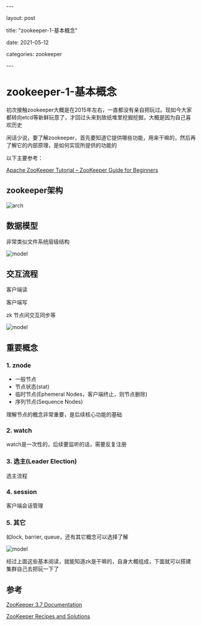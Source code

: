 \---

layout: post

title:  "zookeeper-1-基本概念"

date:   2021-05-12

categories: zookeeper

\---

# zookeeper-1-基本概念

初次接触zookeeper大概是在2015年左右，一直都没有亲自把玩过。现如今大家都转向etcd等新鲜玩意了，才回过头来到故纸堆里挖掘挖掘，大概是因为自己喜欢历史



闲话少说，要了解zookeeper，首先要知道它提供哪些功能，用来干嘛的，然后再了解它的内部原理，是如何实现所提供的功能的



以下主要参考：

[Apache ZooKeeper Tutorial – ZooKeeper Guide for Beginners](https://data-flair.training/blogs/zookeeper-tutorial/)

## zookeeper架构

![arch](https://user-images.githubusercontent.com/2216435/117949201-73fc6180-b344-11eb-9df1-8aa250269148.png)

## 数据模型

非常类似文件系统层级结构

![model](https://user-images.githubusercontent.com/2216435/117949091-58915680-b344-11eb-8414-754481083d8a.png)

## 交互流程

客户端读

客户端写

zk 节点间交互同步等

![model](https://user-images.githubusercontent.com/2216435/117949945-3e0bad00-b345-11eb-9bbb-bc2ed73869d0.png)



## 重要概念

### 1. znode

- 一般节点
- 节点状态(stat)
- 临时节点(Ephemeral Nodes，客户端终止，则节点删除)
- 序列节点(Sequence Nodes)

理解节点的概念非常重要，是后续核心功能的基础

### 2. watch

watch是一次性的，后续要监听的话，需要反复注册

### 3. 选主(Leader Election)

选主流程

### 4. session

客户端会话管理

### 5. 其它

如lock, barrier, queue，还有其它概念可以选择了解

![model](https://user-images.githubusercontent.com/2216435/117951633-eec67c00-b346-11eb-9d61-7af568ef22f7.png)



经过上面这些基本阅读，就能知道zk是干嘛的，自身大概组成，下面就可以搭建集群自己去把玩一下了



## 参考

[ZooKeeper 3.7 Documentation](https://zookeeper.apache.org/doc/r3.7.0/index.html)

[ZooKeeper Recipes and Solutions](https://zookeeper.apache.org/doc/r3.7.0/recipes.html)

